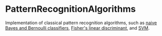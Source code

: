 # PatternRecognitionAlgorithms
Implementation of classical pattern recognition algorithms, such as
[naive Bayes and Bernoulli classifiers](https://en.wikipedia.org/wiki/Naive_Bayes_classifier),
[Fisher's linear discriminant](https://en.wikipedia.org/wiki/Linear_discriminant_analysis), and
[SVM](https://en.wikipedia.org/wiki/Support-vector_machine).
